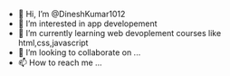- 👋 Hi, I’m @DineshKumar1012
- 👀 I’m interested in app developement
- 🌱 I’m currently learning web devoplement courses like html,css,javascript
- 💞️ I’m looking to collaborate on ...
- 📫 How to reach me ...

<!---
DineshKumar1012/DineshKumar1012 is a ✨ special ✨ repository because its `README.md` (this file) appears on your GitHub profile.
You can click the Preview link to take a look at your changes.
--->
